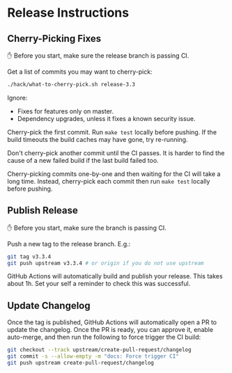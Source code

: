 # Release Instructions

## Cherry-Picking Fixes

✋ Before you start, make sure the release branch is passing CI.

Get a list of commits you may want to cherry-pick:

```bash
./hack/what-to-cherry-pick.sh release-3.3
```

Ignore:

* Fixes for features only on master.
* Dependency upgrades, unless it fixes a known security issue.

Cherry-pick the first commit. Run `make test` locally before pushing. If the build timeouts the build caches may have
gone, try re-running.

Don't cherry-pick another commit until the CI passes. It is harder to find the cause of a new failed build if the last
build failed too.

Cherry-picking commits one-by-one and then waiting for the CI will take a long time. Instead, cherry-pick each commit then
run `make test` locally before pushing.

## Publish Release

✋ Before you start, make sure the branch is passing CI.

Push a new tag to the release branch. E.g.:

```bash
git tag v3.3.4
git push upstream v3.3.4 # or origin if you do not use upstream
```

GitHub Actions will automatically build and publish your release. This takes about 1h. Set your self a reminder to check
this was successful.

## Update Changelog

Once the tag is published, GitHub Actions will automatically open a PR to update the changelog. Once the PR is ready,
you can approve it, enable auto-merge, and then run the following to force trigger the CI build:

```bash
git checkout --track upstream/create-pull-request/changelog
git commit -s --allow-empty -m "docs: Force trigger CI"
git push upstream create-pull-request/changelog
```
